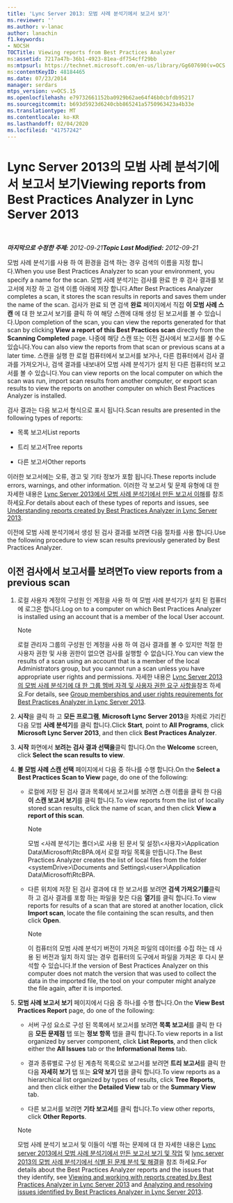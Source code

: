 ```yaml
---
title: 'Lync Server 2013: 모범 사례 분석기에서 보고서 보기'
ms.reviewer: ''
ms.author: v-lanac
author: lanachin
f1.keywords:
- NOCSH
TOCTitle: Viewing reports from Best Practices Analyzer
ms:assetid: 7217a47b-36b1-4923-81ea-df754cff29bb
ms:mtpsurl: https://technet.microsoft.com/en-us/library/Gg607690(v=OCS.15)
ms:contentKeyID: 48184465
ms.date: 07/23/2014
manager: serdars
mtps_version: v=OCS.15
ms.openlocfilehash: e79732661152ba0929b62ae64f46b0cbfdb95217
ms.sourcegitcommit: b693d5923d6240cbb865241a5750963423a4b33e
ms.translationtype: MT
ms.contentlocale: ko-KR
ms.lasthandoff: 02/04/2020
ms.locfileid: "41757242"
---
```

<div data-xmlns="http://www.w3.org/1999/xhtml">

<div class="topic" data-xmlns="http://www.w3.org/1999/xhtml" data-msxsl="urn:schemas-microsoft-com:xslt" data-cs="http://msdn.microsoft.com/en-us/">

<div data-asp="http://msdn2.microsoft.com/asp">

# <a name="viewing-reports-from-best-practices-analyzer-in-lync-server-2013"></a><span data-ttu-id="675cb-102">Lync Server 2013의 모범 사례 분석기에서 보고서 보기</span><span class="sxs-lookup"><span data-stu-id="675cb-102">Viewing reports from Best Practices Analyzer in Lync Server 2013</span></span>

</div>

<div id="mainSection">

<div id="mainBody">

<span> </span>

<span data-ttu-id="675cb-103">_**마지막으로 수정한 주제:** 2012-09-21_</span><span class="sxs-lookup"><span data-stu-id="675cb-103">_**Topic Last Modified:** 2012-09-21_</span></span>

<span data-ttu-id="675cb-104">모범 사례 분석기를 사용 하 여 환경을 검색 하는 경우 검색의 이름을 지정 합니다.</span><span class="sxs-lookup"><span data-stu-id="675cb-104">When you use Best Practices Analyzer to scan your environment, you specify a name for the scan.</span></span> <span data-ttu-id="675cb-105">모범 사례 분석기는 검사를 완료 한 후 검사 결과를 보고서에 저장 하 고 검색 이름 아래에 저장 합니다.</span><span class="sxs-lookup"><span data-stu-id="675cb-105">After Best Practices Analyzer completes a scan, it stores the scan results in reports and saves them under the name of the scan.</span></span> <span data-ttu-id="675cb-106">검사가 완료 되 면 검색 **완료** 페이지에서 직접 **이 모범 사례 스캔** 에 대 한 보고서 보기를 클릭 하 여 해당 스캔에 대해 생성 된 보고서를 볼 수 있습니다.</span><span class="sxs-lookup"><span data-stu-id="675cb-106">Upon completion of the scan, you can view the reports generated for that scan by clicking **View a report of this Best Practices scan** directly from the **Scanning Completed** page.</span></span> <span data-ttu-id="675cb-107">나중에 해당 스캔 또는 이전 검사에서 보고서를 볼 수도 있습니다.</span><span class="sxs-lookup"><span data-stu-id="675cb-107">You can also view the reports from that scan or previous scans at a later time.</span></span> <span data-ttu-id="675cb-108">스캔을 실행 한 로컬 컴퓨터에서 보고서를 보거나, 다른 컴퓨터에서 검사 결과를 가져오거나, 검색 결과를 내보내어 모범 사례 분석기가 설치 된 다른 컴퓨터의 보고서를 볼 수 있습니다.</span><span class="sxs-lookup"><span data-stu-id="675cb-108">You can view reports on the local computer on which the scan was run, import scan results from another computer, or export scan results to view the reports on another computer on which Best Practices Analyzer is installed.</span></span>

<span data-ttu-id="675cb-109">검사 결과는 다음 보고서 형식으로 표시 됩니다.</span><span class="sxs-lookup"><span data-stu-id="675cb-109">Scan results are presented in the following types of reports:</span></span>

  - <span data-ttu-id="675cb-110">목록 보고서</span><span class="sxs-lookup"><span data-stu-id="675cb-110">List reports</span></span>

  - <span data-ttu-id="675cb-111">트리 보고서</span><span class="sxs-lookup"><span data-stu-id="675cb-111">Tree reports</span></span>

  - <span data-ttu-id="675cb-112">다른 보고서</span><span class="sxs-lookup"><span data-stu-id="675cb-112">Other reports</span></span>

<span data-ttu-id="675cb-113">이러한 보고서에는 오류, 경고 및 기타 정보가 포함 됩니다.</span><span class="sxs-lookup"><span data-stu-id="675cb-113">These reports include errors, warnings, and other information.</span></span> <span data-ttu-id="675cb-114">이러한 각 보고서 및 문제 유형에 대 한 자세한 내용은 [Lync Server 2013에서 모범 사례 분석기에서 만든 보고서 이해](lync-server-2013-understanding-reports-created-by-best-practices-analyzer.md)를 참조 하세요.</span><span class="sxs-lookup"><span data-stu-id="675cb-114">For details about each of these types of reports and issues, see [Understanding reports created by Best Practices Analyzer in Lync Server 2013](lync-server-2013-understanding-reports-created-by-best-practices-analyzer.md).</span></span>

<span data-ttu-id="675cb-115">이전에 모범 사례 분석기에서 생성 된 검사 결과를 보려면 다음 절차를 사용 합니다.</span><span class="sxs-lookup"><span data-stu-id="675cb-115">Use the following procedure to view scan results previously generated by Best Practices Analyzer.</span></span>

<div>

## <a name="to-view-reports-from-a-previous-scan"></a><span data-ttu-id="675cb-116">이전 검사에서 보고서를 보려면</span><span class="sxs-lookup"><span data-stu-id="675cb-116">To view reports from a previous scan</span></span>

1.  <span data-ttu-id="675cb-117">로컬 사용자 계정의 구성원 인 계정을 사용 하 여 모범 사례 분석기가 설치 된 컴퓨터에 로그온 합니다.</span><span class="sxs-lookup"><span data-stu-id="675cb-117">Log on to a computer on which Best Practices Analyzer is installed using an account that is a member of the local User account.</span></span>
    
    > [!NOTE]  
    > <span data-ttu-id="675cb-118">로컬 관리자 그룹의 구성원 인 계정을 사용 하 여 검사 결과를 볼 수 있지만 적절 한 사용자 권한 및 사용 권한이 없으면 검사를 실행할 수 없습니다.</span><span class="sxs-lookup"><span data-stu-id="675cb-118">You can view the results of a scan using an account that is a member of the local Administrators group, but you cannot run a scan unless you have appropriate user rights and permissions.</span></span> <span data-ttu-id="675cb-119">자세한 내용은 <A href="lync-server-2013-group-memberships-and-user-rights-requirements-for-best-practices-analyzer.md">Lync Server 2013의 모범 사례 분석기에 대 한 그룹 멤버 자격 및 사용자 권한 요구 사항을</A>참조 하세요.</span><span class="sxs-lookup"><span data-stu-id="675cb-119">For details, see <A href="lync-server-2013-group-memberships-and-user-rights-requirements-for-best-practices-analyzer.md">Group memberships and user rights requirements for Best Practices Analyzer in Lync Server 2013</A>.</span></span>

2.  <span data-ttu-id="675cb-120">**시작**을 클릭 하 고 **모든 프로그램**, **Microsoft Lync Server 2013**을 차례로 가리킨 다음 모범 **사례 분석기**를 클릭 합니다.</span><span class="sxs-lookup"><span data-stu-id="675cb-120">Click **Start**, point to **All Programs**, click **Microsoft Lync Server 2013**, and then click **Best Practices Analyzer**.</span></span>

3.  <span data-ttu-id="675cb-121">**시작** 화면에서 **보려는 검사 결과 선택을**클릭 합니다.</span><span class="sxs-lookup"><span data-stu-id="675cb-121">On the **Welcome** screen, click **Select the scan results to view**.</span></span>

4.  <span data-ttu-id="675cb-122">**볼 모범 사례 스캔 선택** 페이지에서 다음 중 하나를 수행 합니다.</span><span class="sxs-lookup"><span data-stu-id="675cb-122">On the **Select a Best Practices Scan to View** page, do one of the following:</span></span>
    
      - <span data-ttu-id="675cb-123">로컬에 저장 된 검사 결과 목록에서 보고서를 보려면 스캔 이름을 클릭 한 다음 **이 스캔 보고서 보기**를 클릭 합니다.</span><span class="sxs-lookup"><span data-stu-id="675cb-123">To view reports from the list of locally stored scan results, click the name of scan, and then click **View a report of this scan**.</span></span>
        
        > [!NOTE]  
        > <span data-ttu-id="675cb-124">모범 &lt;사례 분석기는 폴더&gt;\\로 사용 된 문서 및 설정\\&lt;사용자&gt;\Application Data\Microsoft\RtcBPA.에서 로컬 파일 목록을 만듭니다.</span><span class="sxs-lookup"><span data-stu-id="675cb-124">The Best Practices Analyzer creates the list of local files from the folder &lt;systemDrive&gt;\\Documents and Settings\\&lt;user&gt;\Application Data\Microsoft\RtcBPA.</span></span>
    
      - <span data-ttu-id="675cb-125">다른 위치에 저장 된 검사 결과에 대 한 보고서를 보려면 **검색 가져오기를**클릭 하 고 검사 결과를 포함 하는 파일을 찾은 다음 **열기**를 클릭 합니다.</span><span class="sxs-lookup"><span data-stu-id="675cb-125">To view reports for results of a scan that are stored at another location, click **Import scan**, locate the file containing the scan results, and then click **Open**.</span></span>
        
        > [!NOTE]  
        > <span data-ttu-id="675cb-126">이 컴퓨터의 모범 사례 분석기 버전이 가져온 파일의 데이터를 수집 하는 데 사용 된 버전과 일치 하지 않는 경우 컴퓨터의 도구에서 파일을 가져온 후 다시 분석할 수 있습니다.</span><span class="sxs-lookup"><span data-stu-id="675cb-126">If the version of Best Practices Analyzer on this computer does not match the version that was used to collect the data in the imported file, the tool on your computer might analyze the file again, after it is imported.</span></span>

5.  <span data-ttu-id="675cb-127">**모범 사례 보고서 보기** 페이지에서 다음 중 하나를 수행 합니다.</span><span class="sxs-lookup"><span data-stu-id="675cb-127">On the **View Best Practices Report** page, do one of the following:</span></span>
    
      - <span data-ttu-id="675cb-128">서버 구성 요소로 구성 된 목록에서 보고서를 보려면 **목록 보고서**를 클릭 한 다음 **모든 문제점** 탭 또는 **정보 항목** 탭을 클릭 합니다.</span><span class="sxs-lookup"><span data-stu-id="675cb-128">To view reports in a list organized by server component, click **List Reports**, and then click either the **All Issues** tab or the **Informational Items** tab.</span></span>
    
      - <span data-ttu-id="675cb-129">결과 종류별로 구성 된 계층적 목록으로 보고서를 보려면 **트리 보고서**를 클릭 한 다음 **자세히 보기** 탭 또는 **요약 보기** 탭을 클릭 합니다.</span><span class="sxs-lookup"><span data-stu-id="675cb-129">To view reports as a hierarchical list organized by types of results, click **Tree Reports**, and then click either the **Detailed View** tab or the **Summary View** tab.</span></span>
    
      - <span data-ttu-id="675cb-130">다른 보고서를 보려면 **기타 보고서**를 클릭 합니다.</span><span class="sxs-lookup"><span data-stu-id="675cb-130">To view other reports, click **Other Reports**.</span></span>
    
    > [!NOTE]  
    > <span data-ttu-id="675cb-131">모범 사례 분석기 보고서 및 이들이 식별 하는 문제에 대 한 자세한 내용은 <A href="lync-server-2013-viewing-and-working-with-reports-created-by-best-practices-analyzer.md">Lync server 2013에서 모범 사례 분석기에서 만든 보고서 보기 및 작업</A> 및 <A href="lync-server-2013-analyzing-and-resolving-issues-identified-by-best-practices-analyzer.md">lync server 2013의 모범 사례 분석기에서 식별 된 문제 분석 및 해결</A>을 참조 하세요.</span><span class="sxs-lookup"><span data-stu-id="675cb-131">For details about the Best Practices Analyzer reports and the issues that they identify, see <A href="lync-server-2013-viewing-and-working-with-reports-created-by-best-practices-analyzer.md">Viewing and working with reports created by Best Practices Analyzer in Lync Server 2013</A> and <A href="lync-server-2013-analyzing-and-resolving-issues-identified-by-best-practices-analyzer.md">Analyzing and resolving issues identified by Best Practices Analyzer in Lync Server 2013</A>.</span></span>

</div>

</div>

</div>

</div>

</div>

